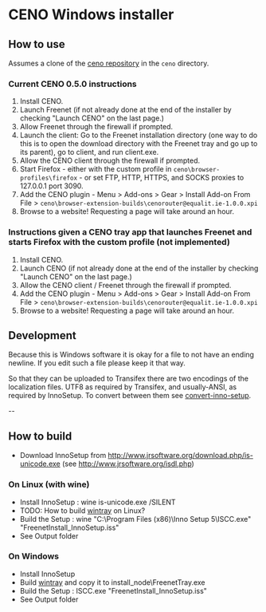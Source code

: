 ﻿# CENO Windows installer

## How to use

Assumes a clone of the [ceno repository](https://github.com/equalitie/ceno) in the `ceno` directory.

### Current CENO 0.5.0 instructions

1. Install CENO.
2. Launch Freenet (if not already done at the end of the installer by checking "Launch CENO" on the last page.)
3. Allow Freenet through the firewall if prompted.
4. Launch the client: Go to the Freenet installation directory (one way to do this is to open the download directory with the Freenet tray and go up to its parent), go to client, and run client.exe.
5. Allow the CENO client through the firewall if prompted.
6. Start Firefox - either with the custom profile in `ceno\browser-profiles\firefox` - or set FTP, HTTP, HTTPS, and SOCKS proxies to 127.0.0.1 port 3090.
7. Add the CENO plugin - Menu > Add-ons > Gear > Install Add-on From File > `ceno\browser-extension-builds\cenorouter@equalit.ie-1.0.0.xpi`
8. Browse to a website! Requesting a page will take around an hour.

### Instructions given a CENO tray app that launches Freenet and starts Firefox with the custom profile (not implemented)

1. Install CENO.
2. Launch CENO (if not already done at the end of the installer by checking "Launch CENO" on the last page.)
3. Allow the CENO client / Freenet through the firewall if prompted.
4. Add the CENO plugin - Menu > Add-ons > Gear > Install Add-on From File > `ceno\browser-extension-builds\cenorouter@equalit.ie-1.0.0.xpi`
5. Browse to a website! Requesting a page will take around an hour.

## Development

Because this is Windows software it is okay for a file to not have an ending newline. If you edit
such a file please keep it that way.

So that they can be uploaded to Transifex there are two encodings of the
localization files. UTF8 as required by Transifex, and usually-ANSI, as required
by InnoSetup. To convert between them see
[convert-inno-setup](https://github.com/freenet/scripts/blob/master/convert-inno-setup).

--
## How to build
* Download InnoSetup from http://www.jrsoftware.org/download.php/is-unicode.exe (see http://www.jrsoftware.org/isdl.php)

### On Linux (with wine)
* Install InnoSetup : wine is-unicode.exe /SILENT
* TODO: How to build [wintray](https://github.com/freenet/wintray) on Linux?
* Build the Setup :  wine "C:\Program Files (x86)\Inno Setup 5\ISCC.exe" "FreenetInstall_InnoSetup.iss"
* See Output folder

### On Windows
* Install InnoSetup
* Build [wintray](https://github.com/freenet/wintray) and copy it to install_node\FreenetTray.exe
* Build the Setup : ISCC.exe "FreenetInstall_InnoSetup.iss"
* See Output folder
